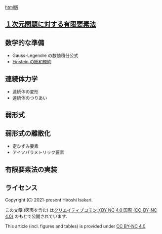 [html版](https://isakari.github.io/comp_mech/)

## [１次元問題に対する有限要素法](1d/README.md)

## 数学的な準備
* Gauss-Legendre の数値積分公式
* [Einstein の総和規約](Einstein/README.md)

## 連続体力学
* 連続体の変形
* 連続体のつりあい

## 弱形式

## 弱形式の離散化
* 定ひずみ要素
* アイソパラメトリック要素

## 有限要素法の実装

## ライセンス

Copyright (C) 2021-present Hiroshi Isakari.

この文章 (図表を含む) は[クリエイティブコモンズBY NC 4.0 国際 (CC-BY-NC 4.0)](https://creativecommons.org/licenses/by-nc/4.0/deed.ja) のもとで公開されています. 

This article (incl. figures and tables) is provided under [CC BY-NC 4.0](https://creativecommons.org/licenses/by-nc/4.0/deed.en).
